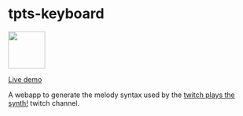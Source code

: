 # tpts-keyboard

<img src="https://raw.githubusercontent.com/paolozanchi/tpts-keyboard/8de33d5edba5a28b9a7239af05ecddfa5b67fc58/src/assets/TPTS_Logo_Suare_v3b_noborder.png" width="75" height="75">

[Live demo](https://tpts-keyboard.netlify.app/)

A webapp to generate the melody syntax used by the [twitch plays the synth!](https://www.twitch.tv/twitchplaysthesynth) twitch channel.
